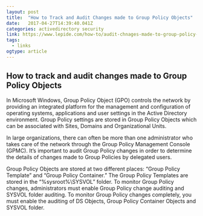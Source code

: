 ```yaml
---
layout: post 
title:  "How to Track and Audit Changes made to Group Policy Objects" 
date:   2017-04-27T14:39:40.041Z 
categories: activedirectory security 
link: https://www.lepide.com/how-to/audit-chnages-made-to-group-policy-objects.html 
tags:
  - links
ogtype: article 
---
```


## How to track and audit changes made to Group Policy Objects
In Microsoft Windows, Group Policy Object (GPO) controls the network by providing an integrated platform for the management and configuration of operating systems, applications and user settings in the Active Directory environment. Group Policy settings are stored in Group Policy Objects which can be associated with Sites, Domains and Organizational Units.

In large organizations, there can often be more than one administrator who takes care of the network through the Group Policy Management Console (GPMC). It’s important to audit Group Policy changes in order to determine the details of changes made to Group Policies by delegated users.

Group Policy Objects are stored at two different places: “Group Policy Template” and “Group Policy Container.” The Group Policy Templates are stored in the “%sysroot%\SYSVOL” folder. To monitor Group Policy changes, administrators must enable Group Policy change auditing and SYSVOL folder auditing. To monitor Group Policy changes completely, you must enable the auditing of DS Objects, Group Policy Container Objects and SYSVOL folder.